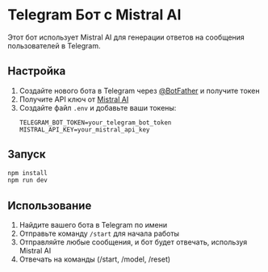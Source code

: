 # Telegram Бот с Mistral AI

Этот бот использует Mistral AI для генерации ответов на сообщения пользователей в Telegram.

## Настройка

1. Создайте нового бота в Telegram через [@BotFather](https://t.me/BotFather) и получите токен
2. Получите API ключ от [Mistral AI](https://mistral.ai/)
3. Создайте файл `.env` и добавьте ваши токены:
   ```
   TELEGRAM_BOT_TOKEN=your_telegram_bot_token
   MISTRAL_API_KEY=your_mistral_api_key
   ```

## Запуск

```bash
npm install
npm run dev
```

## Использование

1. Найдите вашего бота в Telegram по имени
2. Отправьте команду `/start` для начала работы
3. Отправляйте любые сообщения, и бот будет отвечать, используя Mistral AI
4. Отвечать на команды (/start, /model, /reset)